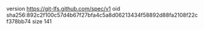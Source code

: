 version https://git-lfs.github.com/spec/v1
oid sha256:892c2f100c57d4b67f27bfa4c5a8d06213434f58892d88fa2108f22cf378bb74
size 141
